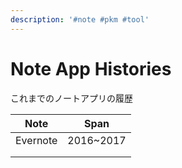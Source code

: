 ```yaml
---
description: '#note #pkm #tool'
---
```


# Note App Histories

これまでのノートアプリの履歴

| Note     | Span       |
| -------- | ---------- |
| Evernote | 2016\~2017 |
|          |            |
|          |            |

